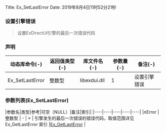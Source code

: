 Title: Ex_SetLastError
Date: 2019年8月4日11时52分21秒

### 设置引擎错误
> 设置ExDirectUI引擎的最后一次错误代码

### 声明

|动态库命令(-)   |   返回值类型(-)   |   库文件名(-)   |   参数量(-)   |   备注(-)  |
|----|----|----|----|----|
|Ex_SetLastError   |   整数型   |   libexdui.dll   |   1   | 设置引擎错误|

### 参数列表(Ex_SetLastError)

|参数名|类型|参考|可空（NULL）|备注|索引|
|----|----|----|----|----|
|nError   |   整数型   |   -   |   ×   |    引擎发生的最后一次错误的错误代码，取值范围详见 Ex_GetLastError 索引  |[Ex_GetLastError](http://doc.exdui.org/read/main/ex/ex_getlasterror) |

